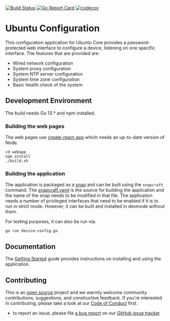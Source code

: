 [![Build Status][travis-image]][travis-url]
[![Go Report Card][goreportcard-image]][goreportcard-url]
[![codecov][codecov-image]][codecov-url]
# Ubuntu Configuration

This configuration application for Ubuntu Core provides a password-protected web interface
to configure a device, listening on one specific interface. The features
that are provided are:

- Wired network configuration
- System proxy configuration
- System NTP server configuration
- System time zone configuration
- Basic health check of the system

 
 ## Development Environment
 The build needs Go 13.* and npm installed.
 
 ### Building the web pages
 The web pages use [create-react-app](https://github.com/facebook/create-react-app)
 which needs an up-to-date version of Node.
 ```
cd webapp
npm install
./build.sh
```

### Building the application
The application is packaged as a [snap](https://snapcraft.io/docs) and can be
built using the `snapcraft` command. The [snapcraft.yaml](snap/snapcraft.yaml)
is the source for building the application and the name of the snap needs to be
modified in that file. The application needs a number of privileged interfaces
that need to be enabled if it is to run in strict mode. However, it can be built
and installed in devmode without them.

For testing purposes, it can also be run via:
```
go run device-config.go
```

## Documentation
The [Getting Started](docs/GettingStarted.md) guide provides instructions on
installing and using the application.


## Contributing

This is an [open source](COPYING) project and we warmly welcome community
contributions, suggestions, and constructive feedback. If you're interested in
contributing, please take a look at our [Code of Conduct](https://ubuntu.com/community/code-of-conduct)
first.

- to report an issue, please file [a bug
  report](https://github.com/CanonicalLtd/device-config/issues/new) on our [GitHub issue
tracker](https://github.com/CanonicalLtd/device-config/issues)


[travis-image]: https://travis-ci.org/CanonicalLtd/device-config.svg?branch=master
[travis-url]: https://travis-ci.org/CanonicalLtd/device-config
[goreportcard-image]: https://goreportcard.com/badge/github.com/CanonicalLtd/device-config
[goreportcard-url]: https://goreportcard.com/report/github.com/CanonicalLtd/device-config
[codecov-url]: https://codecov.io/gh/CanonicalLtd/device-config
[codecov-image]: https://codecov.io/gh/CanonicalLtd/device-config/branch/master/graph/badge.svg
